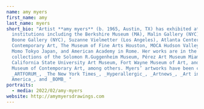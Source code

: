 ```yaml
---
name: amy myers
first_name: amy
last_name: myers
short_bio: "Artist **amy myers** (b. 1965, Austin, TX) has exhibited at
  institutions including the Berkshire Museum (MA), Malin Gallery (NYC), Mary
  Boone Gallery (NYC), Suzanne Vielmetter (Los Angeles), Atlanta Center for
  Contemporary Art, The Museum of Fine Arts Houston, MOCA Hudson Valley, Gallery
  Momo Tokyo Japan, and American Academy in Rome. Her works are in the
  collections of the Solomon R.Guggenheim Museum, Pérez Art Museum Miami,
  California State University Art Museum, Fort Wayne Museum of Art, and Nerman
  Museum of Contemporary Art, among others. Myers’ artworks have been cited in
  _ARTFORUM_, _The New York Times_, _Hyperallergic_, _Artnews_, _Art in
  America_, and _BOMB_ "
portraits:
  - media: 2022/02/amy-myers
website: http://amymyersdrawings.com
---
```

